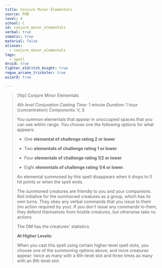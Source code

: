 ```yaml
---
title: Conjure Minor Elementals
source: PHB
level: 4
school: C
id: conjure_minor_elementals
verbal: true
somatic: true
material: false
aliases:
  - conjure_minor_elementals
tags:
  - spell
druid: true
fighter_eldritch_knight: true
rogue_arcane_trickster: true
wizard: true

---
```

>[!tip] Conjure Minor Elementals
>
> *4th level Conjuration*
> *Casting Time:* 1 minute
> *Duration:* 1 hour (concentration)
> *Components:* V, S
>
>You summon elementals that appear in unoccupied spaces that you can see within range. You choose one the following options for what appears:
>
>-  One **elemental of challenge rating 2 or lower**
>
>-  Two **elementals of challenge rating 1 or lower**
>
>-  Four **elementals of challenge rating 1/2 or lower**
>
>-  Eight **elementals of challenge rating 1/4 or lower**.
>
>An elemental summoned by this spell disappears when it drops to 0 hit points or when the spell ends.
>
>The summoned creatures are friendly to you and your companions. Roll initiative for the summoned creatures as a group, which has its own turns. They obey any verbal commands that you issue to them (no action required by you). If you don't issue any commands to them, they defend themselves from hostile creatures, but otherwise take no actions.
>
>The DM has the creatures' statistics.
>
>**At Higher Levels:**
>
>When you cast this spell using certain higher-level spell slots, you choose one of the summoning options above, and more creatures appear: twice as many with a 6th-level slot and three times as many with an 8th-level slot.
>

